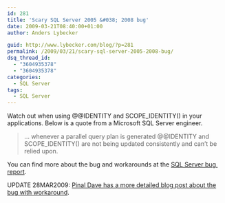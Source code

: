 ```yaml
---
id: 281
title: 'Scary SQL Server 2005 &#038; 2008 bug'
date: 2009-03-21T08:40:00+01:00
author: Anders Lybecker

guid: http://www.lybecker.com/blog/?p=281
permalink: /2009/03/21/scary-sql-server-2005-2008-bug/
dsq_thread_id:
  - "3604935378"
  - "3604935378"
categories:
  - SQL Server
tags:
  - SQL Server
---
```

Watch out when using @@IDENTITY and SCOPE_IDENTITY() in your applications. Below is a quote from a Microsoft SQL Server engineer.

> &#8230; whenever a parallel query plan is generated @@IDENTITY and SCOPE_IDENTITY() are not being updated consistently and can&#8217;t be relied upon.

You can find more about the bug and workarounds at the [SQL Server bug  report](https://connect.microsoft.com/SQLServer/feedback/ViewFeedback.aspx?FeedbackID=328811 "SQL Server @@IDENTITY and SCOPE_IDENTITY() bug report").

UPDATE 28MAR2009: [Pinal Dave has a more detailed blog post about the bug with workaround](http://blog.sqlauthority.com/2009/03/24/sql-server-2008-scope_identity-bug-with-multi-processor-parallel-plan-and-solution/ "SQL SERVER - 2008 - SCOPE_IDENTITY Bug with Multi Processor Parallel Plan and Solution").
